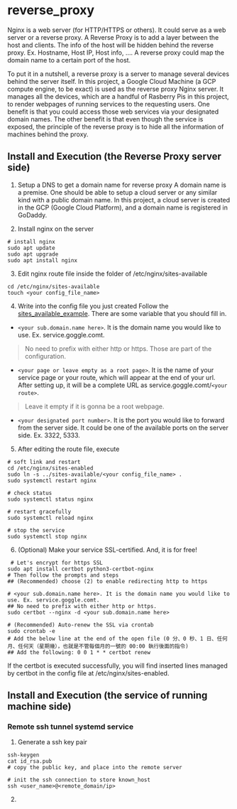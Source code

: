 # reverse_proxy
Nginx is a web server (for HTTP/HTTPS or others).
It could serve as a web server or a reverse proxy.
A Reverse Proxy is to add a layer between the host and clients. The info of the host will be hidden behind the reverse proxy. Ex. Hostname, Host IP, Host info, ….
A reverse proxy could map the domain name to a certain port of the host.

To put it in a nutshell, a reverse proxy is a server to manage several devices behind the server itself. 
In this project, a Google Cloud Machine (a GCP compute engine, to be exact) is used as the reverse proxy Nginx server. 
It manages all the devices, which are a handful of Rasberry Pis in this project, to render webpages of running services to the requesting users. 
One benefit is that you could access those web services via your designated domain names. 
The other benefit is that even though the service is exposed, the principle of the reverse proxy is to hide all the information of machines behind the proxy.

## Install and Execution (the Reverse Proxy server side)
1. Setup a DNS to get a domain name for reverse proxy
A domain name is a premise. One should be able to setup a cloud server or any similar kind with a public domain name. 
In this project, a cloud server is created in the GCP (Google Cloud Platform), and a domain name is registered in GoDaddy.

2. Install nginx on the server
```
# install nginx
sudo apt update
sudo apt upgrade
sudo apt install nginx
```

3. Edit nginx route file inside the folder of /etc/nginx/sites-available 
```
cd /etc/nginx/sites-available
touch <your config_file_name>
```

4. Write into the config file you just created
Follow the [sites_available_example](https://github.com/PeterTsungYu/reverse_proxy/blob/main/sites_available_example.txt).
There are some variable that you should fill in.
- `<your sub.domain.name here>`. It is the domain name you would like to use. Ex. service.goggle.comt.
> No need to prefix with either http or https. Those are part of the configuration.
- `<your page or leave empty as a root page>`. It is the name of your service page or your route, which will appear at the end of your url. After setting up, it will be a complete URL as service.goggle.comt/`<your route>`.
> Leave it empty if it is gonna be a root webpage.
- `<your designated port number>`. It is the port you would like to forward from the server side. It could be one of the available ports on the server side. Ex. 3322, 5333.

5. After editing the route file, execute
```
# soft link and restart
cd /etc/nginx/sites-enabled
sudo ln -s ../sites-available/<your config_file_name> .
sudo systemctl restart nginx

# check status
sudo systemctl status nginx 

# restart gracefully
sudo systemctl reload nginx

# stop the service 
sudo systemctl stop nginx
```

6. (Optional) Make your service SSL-certified. And, it is for free!
```
 # Let's encrypt for https SSL
sudo apt install certbot python3-certbot-nginx
# Then follow the prompts and steps
## (Recommended) choose (2) to enable redirecting http to https

# <your sub.domain.name here>. It is the domain name you would like to use. Ex. service.goggle.comt.
## No need to prefix with either http or https.
sudo certbot --nginx -d <your sub.domain.name here>

# (Recommended) Auto-renew the SSL via crontab
sudo crontab -e 
# Add the below line at the end of the open file (0 分、0 秒、1 日、任何月、任何天（星期幾），也就是不管每個月的一號的 00:00 執行後面的指令)
## Add the following: 0 0 1 * * certbot renew
```
If the certbot is executed successfully, you will find inserted lines managed by certbot in the config file at /etc/nginx/sites-enabled.

## Install and Execution (the service of running machine side)
### Remote ssh tunnel systemd service
1. Generate a ssh key pair
```
ssh-keygen
cat id_rsa.pub
# copy the public key, and place into the remote server

# init the ssh connection to store known_host
ssh <user_name>@<remote_domain/ip>
```

2. 


